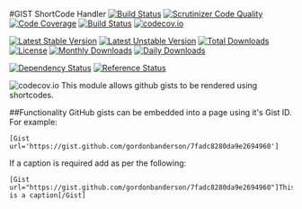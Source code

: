 #GIST ShortCode Handler
[![Build Status](https://travis-ci.org/gordonbanderson/weboftalent-shortcode-gist.svg?branch=master)](https://travis-ci.org/gordonbanderson/weboftalent-shortcode-gist)
[![Scrutinizer Code Quality](https://scrutinizer-ci.com/g/gordonbanderson/weboftalent-shortcode-gist/badges/quality-score.png?b=master)](https://scrutinizer-ci.com/g/gordonbanderson/weboftalent-shortcode-gist/?branch=master)
[![Code Coverage](https://scrutinizer-ci.com/g/gordonbanderson/weboftalent-shortcode-gist/badges/coverage.png?b=master)](https://scrutinizer-ci.com/g/gordonbanderson/weboftalent-shortcode-gist/?branch=master)
[![Build Status](https://scrutinizer-ci.com/g/gordonbanderson/weboftalent-shortcode-gist/badges/build.png?b=master)](https://scrutinizer-ci.com/g/gordonbanderson/weboftalent-shortcode-gist/build-status/master)
[![codecov.io](https://codecov.io/github/gordonbanderson/weboftalent-shortcode-gist/coverage.svg?branch=master)](https://codecov.io/github/gordonbanderson/weboftalent-shortcode-gist?branch=master)

[![Latest Stable Version](https://poser.pugx.org/weboftalent/silverstripe-shortcode-gist/version)](https://packagist.org/packages/weboftalent/silverstripe-shortcode-gist)
[![Latest Unstable Version](https://poser.pugx.org/weboftalent/silverstripe-shortcode-gist/v/unstable)](//packagist.org/packages/weboftalent/silverstripe-shortcode-gist)
[![Total Downloads](https://poser.pugx.org/weboftalent/silverstripe-shortcode-gist/downloads)](https://packagist.org/packages/weboftalent/silverstripe-shortcode-gist)
[![License](https://poser.pugx.org/weboftalent/silverstripe-shortcode-gist/license)](https://packagist.org/packages/weboftalent/silverstripe-shortcode-gist)
[![Monthly Downloads](https://poser.pugx.org/weboftalent/silverstripe-shortcode-gist/d/monthly)](https://packagist.org/packages/weboftalent/silverstripe-shortcode-gist)
[![Daily Downloads](https://poser.pugx.org/weboftalent/silverstripe-shortcode-gist/d/daily)](https://packagist.org/packages/weboftalent/silverstripe-shortcode-gist)

[![Dependency Status](https://www.versioneye.com/php/weboftalent:silverstripe-shortcode-gist/badge.svg)](https://www.versioneye.com/php/weboftalent:silverstripe-shortcode-gist)
[![Reference Status](https://www.versioneye.com/php/weboftalent:silverstripe-shortcode-gist/reference_badge.svg?style=flat)](https://www.versioneye.com/php/weboftalent:silverstripe-shortcode-gist/references)

![codecov.io](https://codecov.io/github/gordonbanderson/weboftalent-shortcode-gist/branch.svg?branch=master)
This module allows github gists to be rendered using shortcodes.

##Functionality
GitHub gists can be embedded into a page using it's Gist ID.  For example:

    [Gist url='https://gist.github.com/gordonbanderson/7fadc8280da9e2694960']

If a caption is required add as per the following:

    [Gist url="https://gist.github.com/gordonbanderson/7fadc8280da9e2694960"]This is a caption[/Gist]

